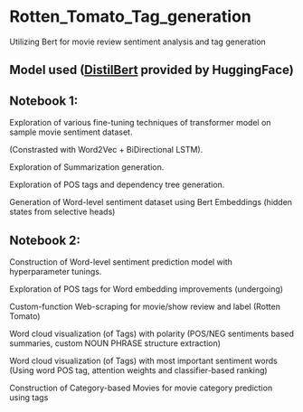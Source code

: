 # Rotten_Tomato_Tag_generation
Utilizing Bert for movie review sentiment analysis and tag generation

## Model used ([DistilBert](https://huggingface.co/transformers/model_doc/distilbert.html) provided by HuggingFace) 
## Notebook 1:  

Exploration of various fine-tuning techniques of transformer model on sample movie sentiment dataset. 
  
(Constrasted with Word2Vec + BiDirectional LSTM).   
  
Exploration of Summarization generation.   
  
Exploration of POS tags and dependency tree generation.  
  
Generation of Word-level sentiment dataset using Bert Embeddings (hidden states from selective heads)
 


## Notebook 2:
Construction of Word-level sentiment prediction model with hyperparameter tunings.
  
Exploration of POS tags for Word embedding improvements (undergoing)
  
Custom-function Web-scraping for movie/show review and label (Rotten Tomato)
  
Word cloud visualization (of Tags) with polarity (POS/NEG sentiments based summaries, custom NOUN PHRASE structure extraction)
  
Word cloud visualization (of Tags) with most important sentiment words (Using word POS tag, attention weights and classifier-based ranking)
  
Construction of Category-based Movies for movie category prediction using tags
  


